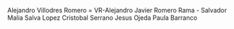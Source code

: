 Alejandro Villodres Romero = VR-Alejandro
Javier Romero
Rama - Salvador Malia
Salva Lopez
Cristobal Serrano
Jesus Ojeda
Paula Barranco
